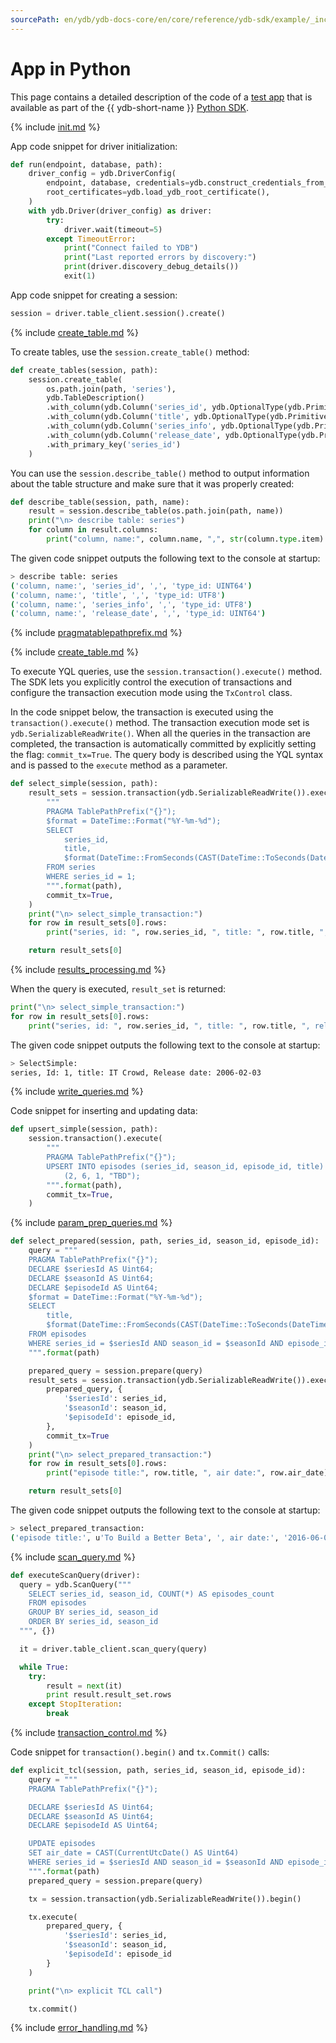 ```yaml
---
sourcePath: en/ydb/ydb-docs-core/en/core/reference/ydb-sdk/example/_includes/example-python.md
---
```

# App in Python

This page contains a detailed description of the code of a [test app](https://github.com/yandex-cloud/ydb-python-sdk/tree/master/examples/basic_example_v1) that is available as part of the {{ ydb-short-name }} [Python SDK](https://github.com/yandex-cloud/ydb-python-sdk).

{% include [init.md](steps/01_init.md) %}

App code snippet for driver initialization:

```python
def run(endpoint, database, path):
    driver_config = ydb.DriverConfig(
        endpoint, database, credentials=ydb.construct_credentials_from_environ(),
        root_certificates=ydb.load_ydb_root_certificate(),
    )
    with ydb.Driver(driver_config) as driver:
        try:
            driver.wait(timeout=5)
        except TimeoutError:
            print("Connect failed to YDB")
            print("Last reported errors by discovery:")
            print(driver.discovery_debug_details())
            exit(1)
```

App code snippet for creating a session:

```python
session = driver.table_client.session().create()
```

{% include [create_table.md](steps/02_create_table.md) %}

To create tables, use the `session.create_table()` method:

```python
def create_tables(session, path):
    session.create_table(
        os.path.join(path, 'series'),
        ydb.TableDescription()
        .with_column(ydb.Column('series_id', ydb.OptionalType(ydb.PrimitiveType.Uint64)))
        .with_column(ydb.Column('title', ydb.OptionalType(ydb.PrimitiveType.Utf8)))
        .with_column(ydb.Column('series_info', ydb.OptionalType(ydb.PrimitiveType.Utf8)))
        .with_column(ydb.Column('release_date', ydb.OptionalType(ydb.PrimitiveType.Uint64)))
        .with_primary_key('series_id')
    )
```

You can use the `session.describe_table()` method to output information about the table structure and make sure that it was properly created:

```python
def describe_table(session, path, name):
    result = session.describe_table(os.path.join(path, name))
    print("\n> describe table: series")
    for column in result.columns:
        print("column, name:", column.name, ",", str(column.type.item).strip())
```

The given code snippet outputs the following text to the console at startup:

```bash
> describe table: series
('column, name:', 'series_id', ',', 'type_id: UINT64')
('column, name:', 'title', ',', 'type_id: UTF8')
('column, name:', 'series_info', ',', 'type_id: UTF8')
('column, name:', 'release_date', ',', 'type_id: UINT64')
```

{% include [pragmatablepathprefix.md](auxilary/pragmatablepathprefix.md) %}

{% include [create_table.md](steps/03_query_processing.md) %}

To execute YQL queries, use the `session.transaction().execute()` method.
The SDK lets you explicitly control the execution of transactions and configure the transaction execution mode using the `TxControl` class.

In the code snippet below, the transaction is executed using the `transaction().execute()` method. The transaction execution mode set is `ydb.SerializableReadWrite()`. When all the queries in the transaction are completed, the transaction is automatically committed by explicitly setting the flag: `commit_tx=True`. The query body is described using the YQL syntax and is passed to the `execute` method as a parameter.

```python
def select_simple(session, path):
    result_sets = session.transaction(ydb.SerializableReadWrite()).execute(
        """
        PRAGMA TablePathPrefix("{}");
        $format = DateTime::Format("%Y-%m-%d");
        SELECT
            series_id,
            title,
            $format(DateTime::FromSeconds(CAST(DateTime::ToSeconds(DateTime::IntervalFromDays(CAST(release_date AS Int16))) AS Uint32))) AS release_date
        FROM series
        WHERE series_id = 1;
        """.format(path),
        commit_tx=True,
    )
    print("\n> select_simple_transaction:")
    for row in result_sets[0].rows:
        print("series, id: ", row.series_id, ", title: ", row.title, ", release date: ", row.release_date)

    return result_sets[0]
```

{% include [results_processing.md](steps/04_results_processing.md) %}

When the query is executed, `result_set` is returned:

```python
print("\n> select_simple_transaction:")
for row in result_sets[0].rows:
    print("series, id: ", row.series_id, ", title: ", row.title, ", release date: ", row.release_date)
```

The given code snippet outputs the following text to the console at startup:

```bash
> SelectSimple:
series, Id: 1, title: IT Crowd, Release date: 2006-02-03
```

{% include [write_queries.md](steps/05_write_queries.md) %}

Code snippet for inserting and updating data:

```python
def upsert_simple(session, path):
    session.transaction().execute(
        """
        PRAGMA TablePathPrefix("{}");
        UPSERT INTO episodes (series_id, season_id, episode_id, title) VALUES
            (2, 6, 1, "TBD");
        """.format(path),
        commit_tx=True,
    )
```

{% include [param_prep_queries.md](steps/07_param_prep_queries.md) %}

```python
def select_prepared(session, path, series_id, season_id, episode_id):
    query = """
    PRAGMA TablePathPrefix("{}");
    DECLARE $seriesId AS Uint64;
    DECLARE $seasonId AS Uint64;
    DECLARE $episodeId AS Uint64;
    $format = DateTime::Format("%Y-%m-%d");
    SELECT
        title,
        $format(DateTime::FromSeconds(CAST(DateTime::ToSeconds(DateTime::IntervalFromDays(CAST(air_date AS Int16))) AS Uint32))) AS air_date
    FROM episodes
    WHERE series_id = $seriesId AND season_id = $seasonId AND episode_id = $episodeId;
    """.format(path)

    prepared_query = session.prepare(query)
    result_sets = session.transaction(ydb.SerializableReadWrite()).execute(
        prepared_query, {
            '$seriesId': series_id,
            '$seasonId': season_id,
            '$episodeId': episode_id,
        },
        commit_tx=True
    )
    print("\n> select_prepared_transaction:")
    for row in result_sets[0].rows:
        print("episode title:", row.title, ", air date:", row.air_date)

    return result_sets[0]
```

The given code snippet outputs the following text to the console at startup:

```bash
> select_prepared_transaction:
('episode title:', u'To Build a Better Beta', ', air date:', '2016-06-05')
```

{% include [scan_query.md](steps/08_scan_query.md) %}

```python
def executeScanQuery(driver):
  query = ydb.ScanQuery("""
    SELECT series_id, season_id, COUNT(*) AS episodes_count
    FROM episodes
    GROUP BY series_id, season_id
    ORDER BY series_id, season_id
  """, {})

  it = driver.table_client.scan_query(query)

  while True:
    try:
        result = next(it)
        print result.result_set.rows
    except StopIteration:
        break
```

{% include [transaction_control.md](steps/10_transaction_control.md) %}

Code snippet for `transaction().begin()` and `tx.Commit()` calls:

```python
def explicit_tcl(session, path, series_id, season_id, episode_id):
    query = """
    PRAGMA TablePathPrefix("{}");

    DECLARE $seriesId AS Uint64;
    DECLARE $seasonId AS Uint64;
    DECLARE $episodeId AS Uint64;

    UPDATE episodes
    SET air_date = CAST(CurrentUtcDate() AS Uint64)
    WHERE series_id = $seriesId AND season_id = $seasonId AND episode_id = $episodeId;
    """.format(path)
    prepared_query = session.prepare(query)

    tx = session.transaction(ydb.SerializableReadWrite()).begin()

    tx.execute(
        prepared_query, {
            '$seriesId': series_id,
            '$seasonId': season_id,
            '$episodeId': episode_id
        }
    )

    print("\n> explicit TCL call")

    tx.commit()
```

{% include [error_handling.md](steps/50_error_handling.md) %}
